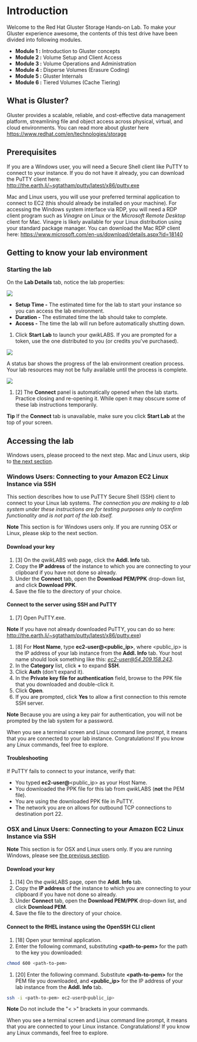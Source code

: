 # Introduction

Welcome to the Red Hat Gluster Storage Hands-on Lab. To make your Gluster experience awesome, the contents of this test drive have been divided into following modules.

- **Module 1 :** Introduction to Gluster concepts
- **Module 2 :** Volume Setup and Client Access
- **Module 3 :** Volume Operations and Administration
- **Module 4 :** Disperse Volumes (Erasure Coding)
- **Module 5 :** Gluster Internals
- **Module 6 :** Tiered Volumes (Cache Tiering)

## What is Gluster?

Gluster provides a scalable, reliable, and cost-effective data management platform, streamlining file and object access across physical, virtual, and cloud environments. You can read more about gluster here https://www.redhat.com/en/technologies/storage

## Prerequisites

If you are a Windows user, you will need a Secure Shell client like PuTTY to connect to your instance. If you do not have it already, you can download the PuTTY client here: http://the.earth.li/~sgtatham/putty/latest/x86/putty.exe

Mac and Linux users, you will use your preferred terminal application to connect to EC2 (this should already be installed on your machine). For accessing the Windows system interface via RDP, you will need a RDP client program such as *Vinagre* on Linux or the *Microsoft Remote Desktop* client for Mac. Vinagre is likely available for your Linux distribution using your standard package manager. You can download the Mac RDP client here: https://www.microsoft.com/en-us/download/details.aspx?id=18140

## Getting to know your lab environment

### Starting the lab

On the **Lab Details** tab, notice the lab properties:

![](http://us-west-2-aws-training.s3.amazonaws.com/awsu-spl/spl02-working-ebs/media/image004.png)

- **Setup Time -** The estimated time for the lab to start your instance so you can access the lab environment.
- **Duration -** The estimated time the lab should take to complete.
- **Access -** The time the lab will run before automatically shutting down.

1. Click **Start Lab** to launch your *qwik*LABS. If you are prompted for a token, use the one distributed to you (or credits you've purchased).

![](http://us-west-2-aws-training.s3.amazonaws.com/awsu-spl/spl02-working-ebs/media/image005.png)

A status bar shows the progress of the lab environment creation process. Your lab resources may not be fully available until the process is complete.

![](http://us-west-2-aws-training.s3.amazonaws.com/awsu-spl/spl02-working-ebs/media/image006.png)

1. [2] The **Connect** panel is automatically opened when the lab starts. Practice closing and re-opening it. While open it may obscure some of these lab instructions temporarily. 

**Tip** If the **Connect** tab is unavailable, make sure you click **Start Lab** at the top of your screen.


## Accessing the lab

Windows users, please proceed to the next step. Mac and Linux users, skip to [the next section](#maclinux).

<a name="windows"></a>
### **Windows Users**: Connecting to your Amazon EC2 Linux Instance via SSH

This section describes how to use PuTTY Secure Shell (SSH) client to connect to your Linux lab systems. *The connection you are making to a lab system under these instructions are for testing purposes only to confirm functionality and is not part of the lab itself.*

**Note** This section is for Windows users only. If you are running OSX or Linux, please skip to the next section.

#### Download your key

1. [3] On the *qwik*LABS web page, click the **Addl. Info** tab.
1. Copy the **IP address** of the instance to which you are connecting to your clipboard if you have not done so already.
1. Under the **Connect** tab, open the **Download PEM/PPK** drop-down list, and click **Download PPK**.
1. Save the file to the directory of your choice.

#### Connect to the server using SSH and PuTTY

1. [7] Open PuTTY.exe. 

**Note** If you have not already downloaded PuTTY, you can do so here: http://the.earth.li/~sgtatham/putty/latest/x86/putty.exe)

1. [8] For **Host Name**, type **ec2-user@\<public_ip\>**, where \<public_ip\> is the IP address of your lab instance from the **Addl. Info** tab. Your host name should look something like this: *ec2-user@54.209.158.243*.
1. In the **Category** list, click **+** to expand **SSH**.
1. Click **Auth** (don't expand it).
1. In the **Private key file for authentication** field, browse to the PPK file that you downloaded and double-click it.
1. Click **Open**.
1. If you are prompted, click **Yes** to allow a first connection to this remote SSH server.

**Note** Because you are using a key pair for authentication, you will not be prompted by the lab system for a password.

When you see a terminal screen and Linux command line prompt, it means that you are connected to your lab instance. Congratulations! If you know any Linux commands, feel free to explore. 

#### Troubleshooting

If PuTTY fails to connect to your instance, verify that:

* You typed **ec2-user@**\<public_ip\> as your Host Name.
* You downloaded the PPK file for this lab from *qwik*LABS (**not** the PEM file).
* You are using the downloaded PPK file in PuTTY.
* The network you are on allows for outbound TCP connections to destination port 22.


<a name="maclinux"></a>
### **OSX and Linux Users**: Connecting to your Amazon EC2 Linux Instance via SSH

**Note** This section is for OSX and Linux users only. If you are running Windows, please see [the previous section](#windows).

#### Download your key

1. [14] On the *qwik*LABS page, open the **Addl. Info** tab.
1. Copy the **IP address** of the instance to which you are connecting to your clipboard if you have not done so already.
1. Under **Connect** tab, open the **Download PEM/PPK** drop-down list, and click **Download PEM**.
1. Save the file to the directory of your choice.

#### Connect to the RHEL instance using the OpenSSH CLI client

1. [18] Open your terminal application.
1. Enter the following command, substituting **\<path-to-pem\>** for the path to the key you downloaded: 

```bash
chmod 600 <path-to-pem>
```

1. [20] Enter the following command. Substitute **\<path-to-pem\>** for the PEM file you downloaded, and **\<public_ip\>** for the IP address of your lab instance from the **Addl. Info** tab.

```bash
ssh -i <path-to-pem> ec2-user@<public_ip>
```

**Note** Do not include the "\< \>" brackets in your commands.

When you see a terminal screen and Linux command line prompt, it means that you are connected to your Linux instance. Congratulations! If you know any Linux commands, feel free to explore.

